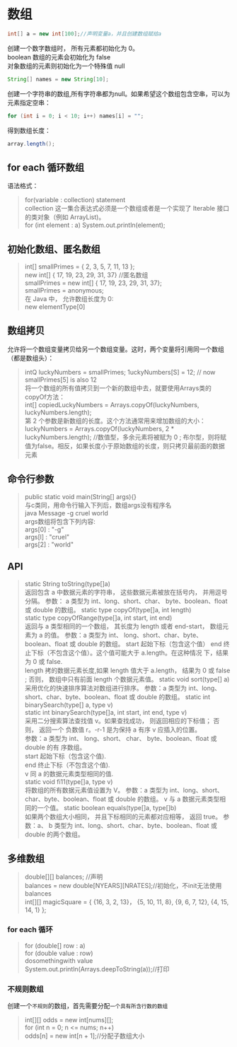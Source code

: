 # 数组
```java  
int[] a = new int[100];//声明变量a，并且创建数组赋给a
```  
创建一个数字数组时， 所有元素都初始化为 0。  
boolean 数组的元素会初始化为 false  
对象数组的元素则初始化为一个特殊值 null  
```java  
String[] names = new String[10]; 
```
创建一个字符串的数组,所有字符串都为null。如果希望这个数组包含空串，可以为元素指定空串：  
```java  
for (int i = 0; i < 10; i++) names[i] = "";  
```  
得到数组长度：  
```java  
array.length();
```  
## for each 循环数组  
语法格式：  
> for(variable : collection) statement  
collection 这一集合表达式必须是一个数组或者是一个实现了 Iterable 接口的类对象（例如 ArrayList)。  
> for (int element : a) 
>   System.out.println(element);  
## 初始化数组、匿名数组  
> int[] smallPrimes = { 2, 3, 5, 7, 11, 13 };  
> new int[] { 17, 19, 23, 29, 31, 37} //匿名数组  
> smallPrimes = new int[] { 17, 19, 23, 29, 31, 37};  
> smallPrimes = anonymous;  
在 Java 中， 允许数组长度为 0:  
> new elementType[0]  
## 数组拷贝  
允许将一个数组变量拷贝给另一个数组变量。这时，两个变量将引用同一个数组（都是数组头）：  
> intQ luckyNumbers = smallPrimes; 
> 1uckyNumbers[S] = 12; // now smallPrimes[5] is also 12  
将一个数组的所有值拷贝到一个新的数组中去，就要使用Arrays类的copyOf方法：  
> int[] copiedLuckyNumbers = Arrays.copyOf(luckyNumbers, luckyNumbers.length);   
第 2 个参数是新数组的长度。这个方法通常用来增加数组的大小：  
> luckyNumbers = Arrays.copyOf(luckyNumbers, 2 * luckyNumbers.length); //数值型，多余元素将被赋为 0 ; 布尔型，则将赋值为false。相反，如果长度小于原始数组的长度，则只拷贝最前面的数据元素  
## 命令行参数  
> public static void main(String[] args){}  
与c类同，用命令行输入下列后，数组args没有程序名  
> java Message -g cruel world  
args数组将包含下列内容:  
> args[0] : "-g"  
> args[l] : "cruel"  
> args[2] : "world"  
## API  
> static String toString(type[]a)  
返回包含 a 中数据元素的字符串， 这些数据元素被放在括号内， 并用逗号分隔。 参数： a 类型为 int、long、short、char、 byte、boolean、float 或 double 的数组。 
> static type copyOf(type[]a, int length)  
> static type copyOfRange(type[]a, int start, int end)  
返回与 a 类型相同的一个数组， 其长度为 length 或者 end-start， 数组元素为 a 的值。 参数：a 类型为 int、 long、short、char、byte、boolean、float 或 double 的数组。 start 起始下标（包含这个值） 
end 终止下标（不包含这个值）。这个值可能大于 a.length。在这种情况 下，结果为 0 或 false.  
length 拷的数据元素长度,如果 length 值大于 a.length， 结果为 0 或 false ; 否则， 数组中只有前面 length 个数据元素值。 
> static void sort(type[] a)  
采用优化的快速排序算法对数组进行排序。 参数：a 类型为 int、long、short、char、byte、boolean、float 或 double 的数组。
> static int binarySearch(type[] a, type v)  
> static int binarySearch(type[]a, int start, int end, type v)  
采用二分搜索算法查找值 v。如果查找成功， 则返回相应的下标值； 否则， 返回一个 负数值 r。-r-1 是为保持 a 有序 v 应插入的位置。  
参数：a 类型为 int、 long、short、 char、 byte、boolean、float 或 double 的有 序数组。  
start 起始下标（包含这个值).  
end 终止下标（不包含这个值).  
v 同 a 的数据元素类型相同的值.  
> static void fi11(type[]a, type v)  
将数组的所有数据元素值设置为 V。 参数：a 类型为 int、long、short、char、byte、boolean、float 或 double 的数组。 v 与 a 数据元素类型相同的一个值。 
> static boolean equals(type[]a, type[]b)  
如果两个数组大小相同， 并且下标相同的元素都对应相等， 返回 true。 参数：a、 b 类型为 int、long、short、char、byte、boolean、float 或 double 的两个数组。
## 多维数组  
> double[][] balances; //声明  
> balances = new double[NYEARS][NRATES];//初始化，不init无法使用balances  
> int[][] magicSquare = 
> { {16, 3, 2, 13}，
>   {5, 10, 11, 8},
>   {9, 6, 7, 12},
>   {4, 15, 14, 1}
> }; 
### for each 循环  
> for (double[] row : a)  
>    for (double value : row)  
>         dosomethingwith value  
> System.out.println(Arrays.deepToString(a));//打印  
### 不规则数组  
创建一个`不规则`的数组，首先需要分配`一个具有所含行数的数组`  
> int[][] odds = new int[nums][];  
> for (int n = 0; n <= nums; n++)  
>   odds[n] = new int[n + 1];//分配子数组大小  
